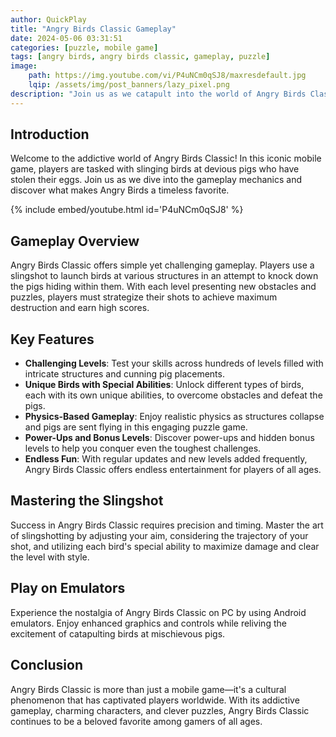 ```yaml
---
author: QuickPlay
title: "Angry Birds Classic Gameplay"
date: 2024-05-06 03:31:51
categories: [puzzle, mobile game]
tags: [angry birds, angry birds classic, gameplay, puzzle]
image: 
    path: https://img.youtube.com/vi/P4uNCm0qSJ8/maxresdefault.jpg
    lqip: /assets/img/post_banners/lazy_pixel.png
description: "Join us as we catapult into the world of Angry Birds Classic! Let's explore the iconic gameplay and see why this mobile game has captured the hearts of millions worldwide."
---
```


## Introduction

Welcome to the addictive world of Angry Birds Classic! In this iconic mobile game, players are tasked with slinging birds at devious pigs who have stolen their eggs. Join us as we dive into the gameplay mechanics and discover what makes Angry Birds a timeless favorite.

{% include embed/youtube.html id='P4uNCm0qSJ8' %}

## Gameplay Overview

Angry Birds Classic offers simple yet challenging gameplay. Players use a slingshot to launch birds at various structures in an attempt to knock down the pigs hiding within them. With each level presenting new obstacles and puzzles, players must strategize their shots to achieve maximum destruction and earn high scores.

## Key Features

- **Challenging Levels**: Test your skills across hundreds of levels filled with intricate structures and cunning pig placements.
- **Unique Birds with Special Abilities**: Unlock different types of birds, each with its own unique abilities, to overcome obstacles and defeat the pigs.
- **Physics-Based Gameplay**: Enjoy realistic physics as structures collapse and pigs are sent flying in this engaging puzzle game.
- **Power-Ups and Bonus Levels**: Discover power-ups and hidden bonus levels to help you conquer even the toughest challenges.
- **Endless Fun**: With regular updates and new levels added frequently, Angry Birds Classic offers endless entertainment for players of all ages.

## Mastering the Slingshot

Success in Angry Birds Classic requires precision and timing. Master the art of slingshotting by adjusting your aim, considering the trajectory of your shot, and utilizing each bird's special ability to maximize damage and clear the level with style.

## Play on Emulators

Experience the nostalgia of Angry Birds Classic on PC by using Android emulators. Enjoy enhanced graphics and controls while reliving the excitement of catapulting birds at mischievous pigs.

## Conclusion

Angry Birds Classic is more than just a mobile game—it's a cultural phenomenon that has captivated players worldwide. With its addictive gameplay, charming characters, and clever puzzles, Angry Birds Classic continues to be a beloved favorite among gamers of all ages.
